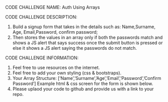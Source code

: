 CODE CHALLENGE NAME:
Auth Using Arrays

CODE CHALLENGE DESCRIPTION:
1) Build a signup form that takes in the details such as:
    Name,Surname, Age, Email,Password, confirm password;
2) Then stores the values in an array only if both the passwords match and shows a JS alert that says success once the submit button is pressed or else it shows a JS alert saying the passwords do not match. 

CODE CHALLENGE INFORMATION:
1) Feel free to use resources on the internet. 
2) Feel free to add your own styling (css & bootstraps).
3) Your Array Structure: [‘Name’,’Surname’,’Age’,’Email’,’Password’,’Confirm Password’]
    Example html & css screen for the form is shown below. 
4) Please uplaod your code to github and provide us with a link to your repo.